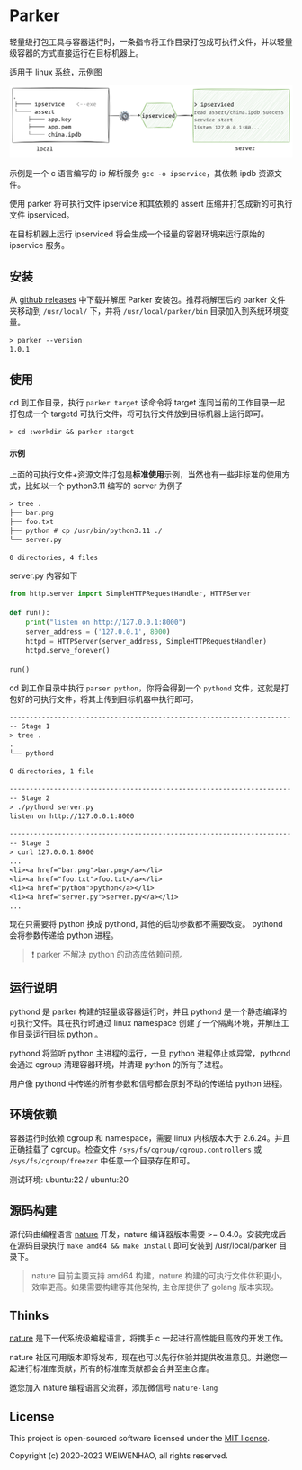 # Parker

轻量级打包工具与容器运行时，一条指令将工作目录打包成可执行文件，并以轻量级容器的方式直接运行在目标机器上。


适用于 linux 系统，示例图

![](https://raw.githubusercontent.com/weiwenhao/pictures/main/blogs20230915104318.png)

示例是一个 c 语言编写的 ip 解析服务 `gcc -o ipservice`，其依赖 ipdb 资源文件。

使用 parker 将可执行文件 ipservice 和其依赖的 assert 压缩并打包成新的可执行文件 ipserviced。

在目标机器上运行 ipserviced 将会生成一个轻量的容器环境来运行原始的 ipservice 服务。

## 安装

从 [github releases](https://github.com/weiwenhao/parker/releases) 中下载并解压 Parker 安装包。推荐将解压后的 parker 文件夹移动到 `/usr/local/` 下，并将 `/usr/local/parker/bin` 目录加入到系统环境变量。

```
> parker --version
1.0.1
```

## 使用

cd 到工作目录，执行 `parker target` 该命令将 target 连同当前的工作目录一起打包成一个 targetd 可执行文件，将可执行文件放到目标机器上运行即可。

```
> cd :workdir && parker :target
```

#### 示例

上面的可执行文件+资源文件打包是**标准使用**示例，当然也有一些非标准的使用方式，比如以一个 python3.11 编写的 server 为例子

```
> tree .
├── bar.png
├── foo.txt
├── python # cp /usr/bin/python3.11 ./
└── server.py

0 directories, 4 files
```

server.py 内容如下

```python
from http.server import SimpleHTTPRequestHandler, HTTPServer

def run():
    print("listen on http://127.0.0.1:8000")
    server_address = ('127.0.0.1', 8000)
    httpd = HTTPServer(server_address, SimpleHTTPRequestHandler)
    httpd.serve_forever()

run()
```

cd 到工作目录中执行 `parser python`，你将会得到一个 `pythond` 文件，这就是打包好的可执行文件，将其上传到目标机器中执行即可。

```
------------------------------------------------------------------------ Stage 1
> tree .
.
└── pythond

0 directories, 1 file 

------------------------------------------------------------------------ Stage 2
> ./pythond server.py
listen on http://127.0.0.1:8000

------------------------------------------------------------------------ Stage 3
> curl 127.0.0.1:8000
...
<li><a href="bar.png">bar.png</a></li>
<li><a href="foo.txt">foo.txt</a></li>
<li><a href="python">python</a></li>
<li><a href="server.py">server.py</a></li>
...
```


现在只需要将 python 换成 pythond, 其他的启动参数都不需要改变。 pythond 会将参数传递给 python 进程。

> ❗️ parker 不解决 python 的动态库依赖问题。

## 运行说明

pythond 是 parker 构建的轻量级容器运行时，并且 pythond 是一个静态编译的可执行文件。其在执行时通过 linux namespace 创建了一个隔离环境，并解压工作目录运行目标 python 。

pythond 将监听 python 主进程的运行，一旦 python 进程停止或异常，pythond 会通过 cgroup 清理容器环境，并清理 python 的所有子进程。

用户像 pythond 中传递的所有参数和信号都会原封不动的传递给 python 进程。

## 环境依赖


容器运行时依赖 cgroup 和 namespace，需要 linux 内核版本大于 2.6.24。并且正确挂载了 cgroup。检查文件 `/sys/fs/cgroup/cgroup.controllers` 或 `/sys/fs/cgroup/freezer` 中任意一个目录存在即可。

测试环境: ubuntu:22 / ubuntu:20

## 源码构建

源代码由编程语言 [nature](https://github.com/nature-lang/nature) 开发，nature 编译器版本需要 >= 0.4.0。安装完成后在源码目录执行 `make amd64 && make install` 即可安装到 /usr/local/parker 目录下。

> nature 目前主要支持 amd64 构建，nature 构建的可执行文件体积更小，效率更高。如果需要构建等其他架构, 主仓库提供了 golang 版本实现。

## Thinks

[nature](https://github.com/nature-lang/nature) 是下一代系统级编程语言，将携手 c 一起进行高性能且高效的开发工作。

nature 社区可用版本即将发布，现在也可以先行体验并提供改进意见。并邀您一起进行标准库贡献，所有的标准库贡献都会合并至主仓库。

邀您加入 nature 编程语言交流群，添加微信号 `nature-lang`

## License

This project is open-sourced software licensed under the [MIT license](https://opensource.org/licenses/MIT).

Copyright (c) 2020-2023 WEIWENHAO, all rights reserved.
